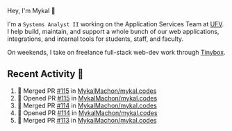 Hey, I'm Mykal 👋

I'm a `Systems Analyst II` working on the Application Services Team at [UFV](https://ufv.ca). 
I help build, maintain, and support a whole bunch of our web applications, integrations, and internal tools for students, staff, and faculty.

On weekends, I take on freelance full-stack web-dev work through [Tinybox](https://tinybox.dev).

## Recent Activity 🚀

<!--START_SECTION:activity-->
1. 🎉 Merged PR [#115](https://github.com/MykalMachon/mykal.codes/pull/115) in [MykalMachon/mykal.codes](https://github.com/MykalMachon/mykal.codes)
2. 💪 Opened PR [#115](https://github.com/MykalMachon/mykal.codes/pull/115) in [MykalMachon/mykal.codes](https://github.com/MykalMachon/mykal.codes)
3. 🎉 Merged PR [#114](https://github.com/MykalMachon/mykal.codes/pull/114) in [MykalMachon/mykal.codes](https://github.com/MykalMachon/mykal.codes)
4. 💪 Opened PR [#114](https://github.com/MykalMachon/mykal.codes/pull/114) in [MykalMachon/mykal.codes](https://github.com/MykalMachon/mykal.codes)
5. 🎉 Merged PR [#113](https://github.com/MykalMachon/mykal.codes/pull/113) in [MykalMachon/mykal.codes](https://github.com/MykalMachon/mykal.codes)
<!--END_SECTION:activity-->
